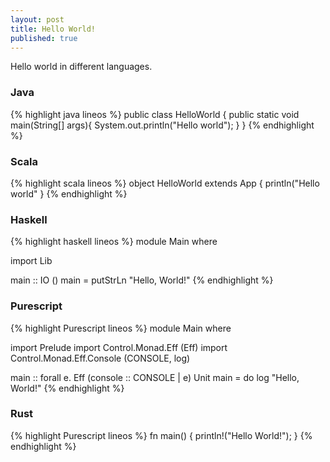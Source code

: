 ```yaml
---
layout: post
title: Hello World!
published: true
---
```

Hello world in different languages.

### Java

{% highlight java lineos %}
public class HelloWorld {
	public static void main(String[] args){
    	System.out.println("Hello world");
    }
}
{% endhighlight %}

### Scala
{% highlight scala lineos %}
object HelloWorld extends App {
	println("Hello world"
}
{% endhighlight %}

### Haskell
{% highlight haskell lineos %}
module Main where

import Lib

main :: IO ()
main = putStrLn "Hello, World!"
{% endhighlight %}

### Purescript
{% highlight Purescript lineos %}
module Main where

import Prelude
import Control.Monad.Eff (Eff)
import Control.Monad.Eff.Console (CONSOLE, log)

main :: forall e. Eff (console :: CONSOLE | e) Unit
main = do
  log "Hello, World!"
{% endhighlight %}

### Rust
{% highlight Purescript lineos %}
fn main() {
    println!("Hello World!");
}
{% endhighlight %}